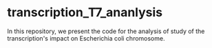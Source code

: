 # transcription_T7_ananlysis
In this repository, we present the code for the analysis of study of the transcription's impact on Escherichia coli chromosome.
